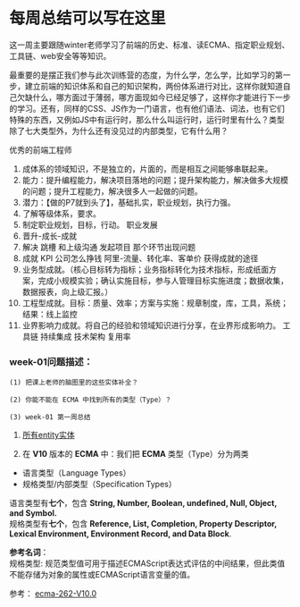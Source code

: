 # 每周总结可以写在这里
这一周主要跟随winter老师学习了前端的历史、标准、读ECMA、指定职业规划、工具链、web安全等等知识。

最重要的是摆正我们参与此次训练营的态度，为什么学，怎么学，比如学习的第一步，建立前端的知识体系和自己的知识架构，两份体系进行对比，这样你就知道自己欠缺什么，哪方面过于薄弱，哪方面现如今已经足够了，这样你才能进行下一步的学习。还有，同样的CSS、JS作为一门语言，也有他们语法、词法，也有它们特殊的东西，又例如JS中有运行时，那么什么叫运行时，运行时里有什么？类型除了七大类型外，为什么还有没见过的内部类型，它有什么用？

优秀的前端工程师
1. 成体系的领域知识，不是独立的，片面的，而是相互之间能够串联起来。
2. 能力：提升编程能力，解决项目落地的问题；提升架构能力，解决做多大规模的问题；提升工程能力，解决很多人一起做的问题。
3. 潜力：【做的P7就到头了】，基础扎实，职业规划，执行力强。
4. 了解等级体系，要求。
5. 制定职业规划，目标，行动。
职业发展
1. 晋升-成长-成就
2. 解决 跳槽 和上级沟通 发起项目 那个环节出现问题
3. 成就 KPI 公司怎么挣钱 阿里-流量、转化率、客单价
获得成就的途径
1. 业务型成就。（核心目标转为指标；业务指标转化为技术指标，形成纸面方案，完成小规模实验；确认实施目标，参与人管理目标实施进度；数据收集，数据报表，向上级汇报。）
2. 工程型成就。目标：质量、效率；方案与实施：规章制度，库，工具，系统；结果：线上监控
3. 业界影响力成就。将自己的经验和领域知识进行分享，在业界形成影响力。
工具链
持续集成
技术架构
复用率
### week-01问题描述：
```
(1) 把课上老师的脑图里的这些实体补全？

(2) 你能不能在 ECMA 中找到所有的类型（Type）？

(3) week-01 第一周总结
```

1. [所有entity实体](https://github.com/apacheao/Frontend-01-Template/blob/master/week01/AllEntity)

2. 在 **V10** 版本的 **ECMA** 中：我们把 **ECMA** 类型（Type）分为两类

- 语言类型（Language Types）
- 规格类型/内部类型（Specification Types）

语言类型有**七个**，包含 **String, Number, Boolean, undefined, Null, Object, and Symbol.**  
规格类型有**七个**，包含 **Reference, List, Completion, Property Descriptor, Lexical Environment, Environment Record, and Data Block**. 

**参考名词**：  
规格类型: 规范类型值可用于描述ECMAScript表达式评估的中间结果，但此类值不能存储为对象的属性或ECMAScript语言变量的值。

参考：
[ecma-262-V10.0](http://www.ecma-international.org/ecma-262/10.0/index.html#sec-ecmascript-data-types-and-values)
